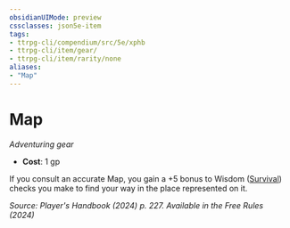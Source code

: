 ```yaml
---
obsidianUIMode: preview
cssclasses: json5e-item
tags:
- ttrpg-cli/compendium/src/5e/xphb
- ttrpg-cli/item/gear/
- ttrpg-cli/item/rarity/none
aliases: 
- "Map"
---
```

# Map
*Adventuring gear*  


- **Cost**: 1 gp

If you consult an accurate Map, you gain a +5 bonus to Wisdom ([Survival](2-Mechanics/CLI/rules/skills.md#Survival)) checks you make to find your way in the place represented on it.

*Source: Player's Handbook (2024) p. 227. Available in the Free Rules (2024)*